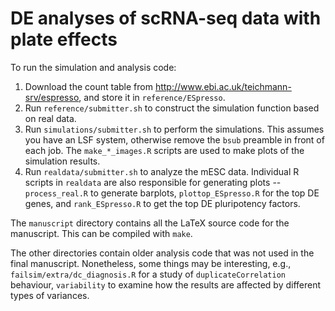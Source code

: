 # DE analyses of scRNA-seq data with plate effects

To run the simulation and analysis code:

1. Download the count table from http://www.ebi.ac.uk/teichmann-srv/espresso, and store it in `reference/ESpresso`.
2. Run `reference/submitter.sh` to construct the simulation function based on real data.
3. Run `simulations/submitter.sh` to perform the simulations. 
This assumes you have an LSF system, otherwise remove the `bsub` preamble in front of each job. 
The `make_*_images.R` scripts are used to make plots of the simulation results.
4. Run `realdata/submitter.sh` to analyze the mESC data. 
Individual R scripts in `realdata` are also responsible for generating plots -- `process_real.R` to generate barplots, `plottop_ESpresso.R` for the top DE genes, and `rank_ESpresso.R` to get the top DE pluripotency factors.

The `manuscript` directory contains all the LaTeX source code for the manuscript.
This can be compiled with `make`.

The other directories contain older analysis code that was not used in the final manuscript.
Nonetheless, some things may be interesting, e.g., `failsim/extra/dc_diagnosis.R` for a study of `duplicateCorrelation` behaviour, `variability` to examine how the results are affected by different types of variances.
